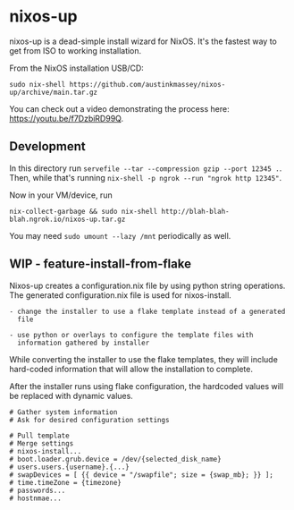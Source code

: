 # nixos-up

nixos-up is a dead-simple install wizard for NixOS. It's the fastest way to get from ISO to working installation.

From the NixOS installation USB/CD:

```
sudo nix-shell https://github.com/austinkmassey/nixos-up/archive/main.tar.gz
```

You can check out a video demonstrating the process here: https://youtu.be/f7DzbiRD99Q.

## Development

In this directory run `servefile --tar --compression gzip --port 12345 .`. Then, while that's running `nix-shell -p ngrok --run "ngrok http 12345"`.

Now in your VM/device, run

```
nix-collect-garbage && sudo nix-shell http://blah-blah-blah.ngrok.io/nixos-up.tar.gz
```

You may need `sudo umount --lazy /mnt` periodically as well.

## WIP - feature-install-from-flake

Nixos-up creates a configuration.nix file by using python string operations.
The generated configuration.nix file is used for nixos-install.

    - change the installer to use a flake template instead of a generated
      file

    - use python or overlays to configure the template files with
      information gathered by installer

While converting the installer to use the flake templates, they will include
hard-coded information that will allow the installation to complete.

After the installer runs using flake configuration, the hardcoded values
will be replaced with dynamic values.

    # Gather system information
    # Ask for desired configuration settings

    # Pull template
    # Merge settings
    # nixos-install...
    # boot.loader.grub.device = /dev/{selected_disk_name}
    # users.users.{username}.{...}
    # swapDevices = [ {{ device = "/swapfile"; size = {swap_mb}; }} ];
    # time.timeZone = {timezone}
    # passwords...
    # hostnmae...
